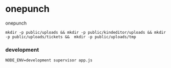 # onepunch
onepunch

```shell
mkdir -p public/uploads && mkdir -p public/kindeditor/uploads && mkdir -p public/uploads/tickets &&  mkdir -p public/uploads/tmp
```

### development
```shell
NODE_ENV=development supervisor app.js
```